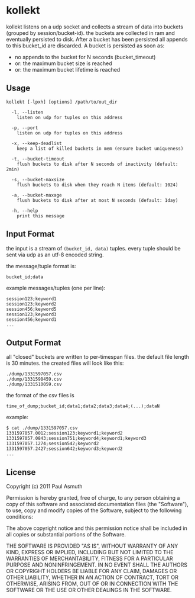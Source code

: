 kollekt
=======

kollekt listens on a udp socket and collects a stream of data into buckets (grouped by session/bucket-id). 
the buckets are collected in ram and eventually persisted to disk. After a bucket has been persisted all 
appends to this bucket_id are discarded. A bucket is persisted as soon as:
  
  + no appends to the bucket for N seconds (bucket_timeout)
  + or: the maximum bucket size is reached 
  + or: the maximum bucket lifetime is reached


Usage
-----

    kollekt [-lpxh] [options] /path/to/out_dir

      -l, --listen
        listen on udp for tuples on this address

      -p, --port
        listen on udp for tuples on this address

      -x, --keep-deadlist
        keep a list of killed buckets in mem (ensure bucket uniqueness)

      -t, --bucket-timeout
        flush buckets to disk after N seconds of inactivity (default: 2min)

      -s, --bucket-maxsize
        flush buckets to disk when they reach N items (default: 1024)

      -a, --bucket-maxage
        flush buckets to disk after at most N seconds (default: 1day)

      -h, --help
        print this message



Input Format
------------

the input is a stream of `(bucket_id, data)` tuples. every tuple should be sent via udp as an utf-8 encoded string.

the message/tuple format is:
    
    bucket_id;data

example messages/tuples (one per line):

    session123;keyword1
    session123;keyword2
    session456;keyword5
    session123;keyword3
    session456;keyword1
    ...



Output Format
-------------

all "closed" buckets are written to per-timespan files. the default file length is 30 minutes. the created files will look like this:

    ./dump/1331597057.csv
    ./dump/1331598459.csv
    ./dump/1331510059.csv

the format of the csv files is 

    time_of_dump;bucket_id;data1;data2;data3;data4;(...);dataN

example:

    $ cat ./dump/1331597057.csv
    1331597057.0012;session123;keyword1;keyword2
    1331597057.0843;session751;keyword4;keyword1;keyword3
    1331597057.1274;session542;keyword2
    1331597057.2427;session642;keyword3;keyword2
    ...



License
-------

Copyright (c) 2011 Paul Asmuth

Permission is hereby granted, free of charge, to any person obtaining
a copy of this software and associated documentation files (the
"Software"), to use, copy and modify copies of the Software, subject 
to the following conditions:

The above copyright notice and this permission notice shall be
included in all copies or substantial portions of the Software.

THE SOFTWARE IS PROVIDED "AS IS", WITHOUT WARRANTY OF ANY KIND,
EXPRESS OR IMPLIED, INCLUDING BUT NOT LIMITED TO THE WARRANTIES OF
MERCHANTABILITY, FITNESS FOR A PARTICULAR PURPOSE AND
NONINFRINGEMENT. IN NO EVENT SHALL THE AUTHORS OR COPYRIGHT HOLDERS BE
LIABLE FOR ANY CLAIM, DAMAGES OR OTHER LIABILITY, WHETHER IN AN ACTION
OF CONTRACT, TORT OR OTHERWISE, ARISING FROM, OUT OF OR IN CONNECTION
WITH THE SOFTWARE OR THE USE OR OTHER DEALINGS IN THE SOFTWARE.
